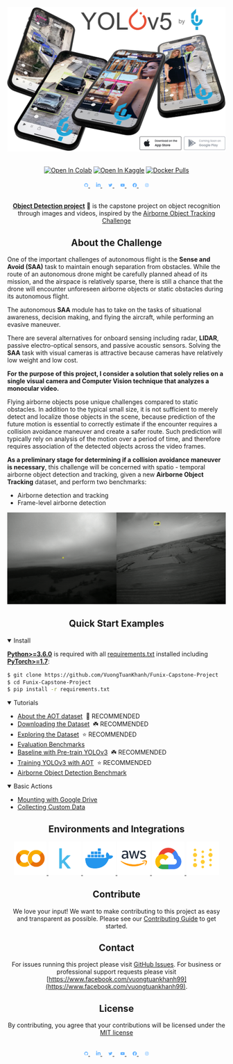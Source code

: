 <div align="center">
<p>
<img width="850" src="images/splash.jpg">
</p>
<br>
<div>
<a href="./tutorial.ipynb"><img src="https://colab.research.google.com/assets/colab-badge.svg" alt="Open In Colab"></a>
<a href="./tutorial.ipynb"><img src="https://kaggle.com/static/images/open-in-kaggle.svg" alt="Open In Kaggle"></a>
<a href="#"><img src="https://img.shields.io/docker/pulls/ultralytics/yolov5?logo=docker" alt="Docker Pulls"></a>
</div>

  <br>
  <div align="center">
    <a href="https://github.com/VuongTuanKhanh">
        <img src="./images/logo-social-github.png" width="2%"/>
    </a>
    <img width="2%" />
    <a href="https://www.linkedin.com/in/vuong-tuan-khanh/">
        <img src="./images/logo-social-linkedin.png" width="2%"/>
    </a>
    <img width="2%" />
    <a href="https://twitter.com/">
        <img src="./images/logo-social-twitter.png" width="2%"/>
    </a>
    <img width="2%" />
    <a href="https://youtube.com/">
        <img src="./images/logo-social-youtube.png" width="2%"/>
    </a>
    <img width="2%" />
    <a href="https://www.facebook.com/vuongtuankhanh99">
        <img src="./images/logo-social-facebook.png" width="2%"/>
    </a>
    <img width="2%" />
    <a href="https://www.instagram.com/archius_vuong//">
        <img src="./images/logo-social-instagram.png" width="2%"/>
    </a>
</div>

<br>
<p>
<a href="https://github.com/VuongTuanKhanh/Funix-Capstone-Project"><b>Object Detection project</b></a> 🚀 is the capstone project on object recognition through images and videos, inspired by the <a href="https://www.aicrowd.com/challenges/airborne-object-tracking-challenge">Airborne Object Tracking Challenge</a>
</p>

## <div align="center">About the Challenge</div>
<div align="left">

One of the important challenges of autonomous flight is the **Sense and Avoid (SAA)** task to maintain enough separation from obstacles. While the route of an autonomous drone might be carefully planned ahead of its mission, and the airspace is relatively sparse, there is still a chance that the drone will encounter unforeseen airborne objects or static obstacles during its autonomous flight.

The autonomous **SAA** module has to take on the tasks of situational awareness, decision making, and flying the aircraft, while performing an evasive maneuver.

There are several alternatives for onboard sensing including radar, **LIDAR**, passive electro-optical sensors, and passive acoustic sensors. Solving the **SAA** task with visual cameras is attractive because cameras have relatively low weight and low cost.

**For the purpose of this project, I consider a  solution that solely relies on a single visual camera and Computer Vision technique that analyzes a monocular video.**

Flying airborne objects pose unique challenges compared to static obstacles. In addition to the typical small size, it is not sufficient to merely detect and localize those objects in the scene, because prediction of the future motion is essential to correctly estimate if the encounter requires a collision avoidance maneuver and create a safer route. Such prediction will typically rely on analysis of the motion over a period of time, and therefore requires association of the detected objects across the video frames.

**As a preliminary stage for determining if a collision avoidance maneuver is necessary**, this challenge will be concerned with spatio - temporal airborne object detection and tracking, given a new **Airborne Object Tracking** dataset, and perform two benchmarks:

<ul align="left">
  <li>Airborne detection and tracking</li>
  <li>Frame-level airborne detection</li>
</ul>
</div>

<img src="./images/challenge_description.gif">

## <div align="center">Quick Start Examples</div>

<details open align="left">
<summary>Install</summary>

[**Python>=3.6.0**](https://www.python.org/) is required with all
[requirements.txt](https://github.com/VuongTuanKhanh/Funix-Capstone-Project/requirements.txt) installed including
[**PyTorch>=1.7**](https://pytorch.org/get-started/locally/):
<!-- $ sudo apt update && apt install -y libgl1-mesa-glx libsm6 libxext6 libxrender-dev -->

```bash
$ git clone https://github.com/VuongTuanKhanh/Funix-Capstone-Project
$ cd Funix-Capstone-Project
$ pip install -r requirements.txt
```

</details>

<details open align="left">
<summary>Tutorials</summary>

* [About the AOT dataset](https://github.com/VuongTuanKhanh/Funix-Capstone-Project/wiki/About-the-AOT-dataset)&nbsp; 🚀 RECOMMENDED
* [Downloading the Dataset](https://github.com/VuongTuanKhanh/Funix-Capstone-Project/wiki/Downloading-AOT-dataset)&nbsp; ☘️ RECOMMENDED
* [Exploring the Dataset](https://github.com/VuongTuanKhanh/Funix-Capstone-Project/blob/main/notebooks/Dataset_Exploration.ipynb)&nbsp; ⭐ RECOMMENDED
* [Evaluation Benchmarks](https://github.com/VuongTuanKhanh/Funix-Capstone-Project/wiki/Evaluation-Benchmarks)&nbsp;
* [Baseline with Pre-train YOLOv3](https://github.com/VuongTuanKhanh/Funix-Capstone-Project/blob/main/notebooks/Baseline.ipynb)&nbsp; ☘️ RECOMMENDED
* [Training YOLOv3 with AOT](https://github.com/VuongTuanKhanh/Funix-Capstone-Project/wiki/Train-YOLOv3-with-the-AOT-Dataset)&nbsp; ⭐ RECOMMENDED
* [Airborne Object Detection Benchmark](https://github.com/VuongTuanKhanh/Funix-Capstone-Project/blob/main/notebooks/Airborne_Object_Detection_Benchmark.ipynb)

</details>

<details open align="left">
<summary>Basic Actions</summary>

* [Mounting with Google Drive](https://github.com/VuongTuanKhanh/Funix-Capstone-Project/wiki/Uploading-Local-or-Google-Drive-Files-to-Use)&nbsp;
* [Collecting Custom Data](https://github.com/VuongTuanKhanh/Funix-Capstone-Project/wiki/Collecting-Custom-Data)&nbsp;


</details>

## <div align="center">Environments and Integrations</div>


<div align="center">
    <a href="./tutorial.ipynb">
        <img src="./images/logo-colab-small.png" width="15%"/>
    </a>
    <a href="#">
        <img src="./images/logo-kaggle-small.png" width="15%"/>
    </a>
    <a href="#">
        <img src="./images/logo-docker-small.png" width="15%"/>
    </a>
    <a href="#">
        <img src="./images/logo-aws-small.png" width="15%"/>
    </a>
    <a href="https://github.com/VuongTuanKhanh/Funix-Capstone-Project">
        <img src="./images/logo-gcp-small.png" width="15%"/>
    </a>
    <a href="#">
        <img src="./images/logo-wb-small.png" width="15%"/>
    </a>
</div> 

## <div align="center">Contribute</div>

We love your input! We want to make contributing to this project as easy and transparent as possible. Please see
our [Contributing Guide](CONTRIBUTING.md) to get started.

## <div align="center">Contact</div>

For issues running this project please visit [GitHub Issues](https://github.com/VuongTuanKhanh/Funix-Capstone-Project/issues). For business or
professional support requests please visit [https://www.facebook.com/vuongtuankhanh99](https://www.facebook.com/vuongtuankhanh99).

## <div align="center">License</div>

By contributing, you agree that your contributions will be licensed under the <a href="https://opensource.org/licenses/MIT">MIT license</a>

<br>

<div align="center">
    <a href="https://github.com/VuongTuanKhanh">
        <img src="./images/logo-social-github.png" width="2%"/>
    </a>
    <img width="2%" />
    <a href="https://www.linkedin.com/in/vuong-tuan-khanh/">
        <img src="./images/logo-social-linkedin.png" width="2%"/>
    </a>
    <img width="2%" />
    <a href="https://twitter.com/">
        <img src="./images/logo-social-twitter.png" width="2%"/>
    </a>
    <img width="2%" />
    <a href="https://youtube.com/">
        <img src="./images/logo-social-youtube.png" width="2%"/>
    </a>
    <img width="2%" />
    <a href="https://www.facebook.com/vuongtuankhanh99">
        <img src="./images/logo-social-facebook.png" width="2%"/>
    </a>
    <img width="2%" />
    <a href="https://www.instagram.com/archius_vuong//">
        <img src="./images/logo-social-instagram.png" width="2%"/>
    </a>
</div>